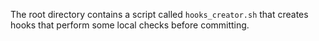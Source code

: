 The root directory contains a script called `hooks_creator.sh` that creates hooks that perform some local checks before committing.
